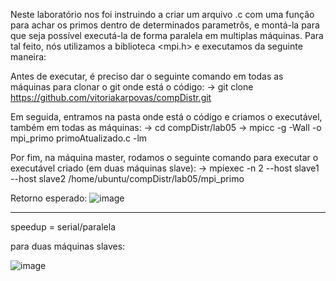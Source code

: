 Neste laboratório nos foi instruindo a criar um arquivo .c com uma função para achar os primos dentro de determinados parametrôs, e montá-la para que seja possível executá-la de forma paralela em multiplas máquinas. 
Para tal feito, nós utilizamos a biblioteca <mpi.h> e executamos da seguinte maneira:

Antes de executar, é preciso dar o seguinte comando em todas as máquinas para clonar o git onde está o código:
-> git clone https://github.com/vitoriakarpovas/compDistr.git

Em seguida, entramos na pasta onde está o código e criamos o executável, também em todas as máquinas:
-> cd compDistr/lab05 
-> mpicc -g -Wall -o mpi_primo primoAtualizado.c -lm 

Por fim, na máquina master, rodamos o seguinte comando para executar o executável criado (em duas máquinas slave):
-> mpiexec -n 2 --host slave1 --host slave2 /home/ubuntu/compDistr/lab05/mpi_primo 

Retorno esperado:
![image](https://user-images.githubusercontent.com/73562058/195142297-f68e57db-286e-4191-aa81-93b1eb03168e.png)



----------------------------------------------------------------------------------------------------------------------
speedup = serial/paralela

para duas máquinas slaves:

![image](https://user-images.githubusercontent.com/73562058/195142965-5d799f14-d285-4ab6-a3f6-40bc275117ea.png)
